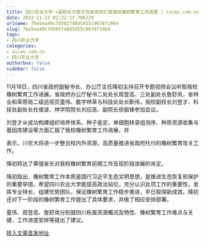 ```yaml
---
title: 四川农业大学->副校长刘登才向省政府汇报我校橡树繁育工作进展 | sicau.com.cn
date: 2022-11-21 01:22:17.706229
urlname: 7be5ea49c7d502f48d5455c9678f19b4
slug: 7be5ea49c7d502f48d5455c9678f19b4
tags: 
- 四川农业大学
categories:
- sicau.com.cn
- 四川农业大学
authorbox: false
sidebar: false
---
```

11月18日，四川省政府副秘书长、办公厅主任降初主持召开专题视频会议听取我校橡树繁育工作进展。省政府办公厅秘书二处处长周登高、三处副处长詹舒岚，省林业和草原局二级巡视员童伟、数字林草与科技处处长靳伟，我校副校长刘登才、科技处副处长杜俊波、林学院院长刘应高、副院长徐振锋参加会议。

刘登才从成功构建组织培养体系、种子鉴定、单细胞转录组测序、种质资源收集与基因库建设等方面汇报了我校橡树繁育工作进展，并
<!--more-->
表示，川农大将进一步整合校内外资源，高质量推进省政府托付的橡树繁育攻关工作。

降初转达了黄强省长对我校橡树繁育前期工作及现阶段进展的肯定。

降初指出，橡树繁育工作本质是践行习近平生态文明思想，是推进生态恢复和保护的重要举措，希望四川农业大学能提高政治站位，充分认识此项工作的重要性，发挥专业特长、组建优势团队，保证橡树繁育工作稳步推进，早日取得新成效。降初还对下一阶段的橡树繁育工作提出了具体要求，并做了相应安排部署。

童伟、周登高、詹舒岚分别就四川栎属资源概况及特性、橡树繁育工作难点与关键、工作进度安排等提出了建议。



[转入文章首发地址](https://news.sicau.edu.cn/info/1078/70263.htm)